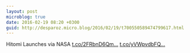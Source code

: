 ```yaml
---
layout: post
microblog: true
date: 2016-02-19 08:20 +0300
guid: http://desparoz.micro.blog/2016/02/19/t700550589474799617.html
---
```

Hitomi Launches via NASA [t.co/2FRbnD6Qm...](https://t.co/2FRbnD6Qmo) [t.co/yVWpvdbFQ...](https://t.co/yVWpvdbFQc)

